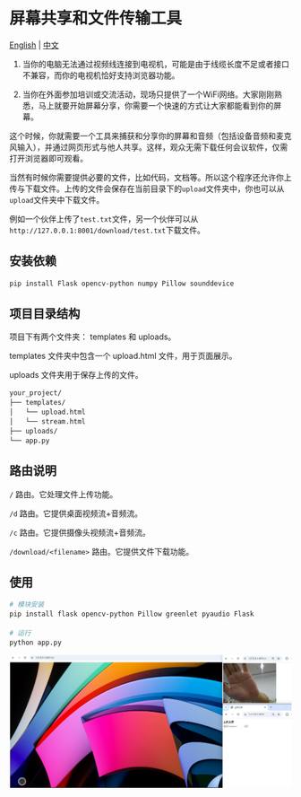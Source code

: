 # 屏幕共享和文件传输工具

[English](README.md) | [中文](README_CN.md)

1. 当你的电脑无法通过视频线连接到电视机，可能是由于线缆长度不足或者接口不兼容，而你的电视机恰好支持浏览器功能。

2. 当你在外面参加培训或交流活动，现场只提供了一个WiFi网络。大家刚刚熟悉，马上就要开始屏幕分享，你需要一个快速的方式让大家都能看到你的屏幕。

这个时候，你就需要一个工具来捕获和分享你的屏幕和音频（包括设备音频和麦克风输入），并通过网页形式与他人共享。这样，观众无需下载任何会议软件，仅需打开浏览器即可观看。

当然有时候你需要提供必要的文件，比如代码，文档等。所以这个程序还允许你上传与下载文件。上传的文件会保存在当前目录下的`upload`文件夹中，你也可以从`upload`文件夹中下载文件。

例如一个伙伴上传了`test.txt`文件，另一个伙伴可以从`http://127.0.0.1:8001/download/test.txt`下载文件。

## 安装依赖

```bash
pip install Flask opencv-python numpy Pillow sounddevice
```

## 项目目录结构

项目下有两个文件夹： templates 和 uploads。

templates 文件夹中包含一个 upload.html 文件，用于页面展示。

uploads 文件夹用于保存上传的文件。

```bash showLineNumbers
your_project/
├── templates/
│   └── upload.html
│   └── stream.html
├── uploads/
└── app.py
``` 

## 路由说明

`/` 路由。它处理文件上传功能。

`/d` 路由。它提供桌面视频流+音频流。

`/c` 路由。它提供摄像头视频流+音频流。

`/download/<filename>` 路由。它提供文件下载功能。

## 使用

```bash
# 模块安装
pip install flask opencv-python Pillow greenlet pyaudio Flask

# 运行
python app.py
```

![alt text](show.png)